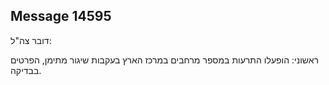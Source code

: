 ## Message 14595

דובר צה"ל:

ראשוני: הופעלו התרעות במספר מרחבים במרכז הארץ בעקבות שיגור מתימן, הפרטים בבדיקה.


